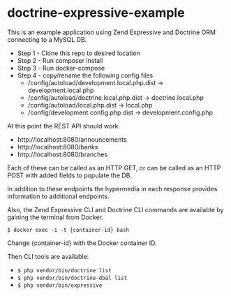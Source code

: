 # doctrine-expressive-example
This is an example application using Zend Expressive and Doctrine ORM connecting to a MySQL DB.

* Step 1 - Clone this repo to desired location
* Step 2 - Run composer install
* Step 3 - Run docker-compose
* Step 4 - copy/rename the following config files
    * /config/autoload/development.local.php.dist -> development.local.php
    * /config/autoload/doctrine.local.php.dist -> doctrine.local.php
    * /config/autoload/local.php.dist -> local.php
    * /config/development.config.php.dist -> development.config.php
    
At this point the REST API should work.

* http://localhost:8080/announcements
* http://localhost:8080/banks
* http://localhost:8080/branches

Each of these can be called as an HTTP GET, or can be called as an HTTP POST with added fields to populate the DB.

In addition to these endpoints the hypermedia in each response provides information to additional endpoints.

Also, the Zend Expressive CLI and Doctrine CLI commands are available by gaining the terminal from Docker.

`$ docker exec -i -t {container-id} bash`

Change {container-id} with the Docker container ID.

Then CLI tools are available:

* `$ php vendor/bin/doctrine list`
* `$ php vendor/bin/doctrine-dbal list`
* `$ php vendor/bin/expressive`
